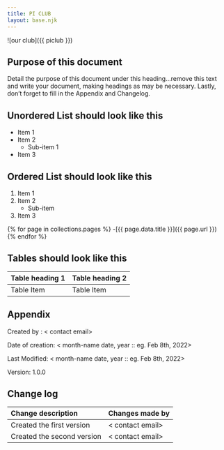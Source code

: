 ```yaml
---
title: PI CLUB
layout: base.njk
---
```


![our club]({{ piclub }})

## Purpose of this document

Detail the purpose of this document under this heading...remove this text and write your document, making headings as may be necessary. Lastly, don’t forget to fill in the Appendix and Changelog.

## Unordered List should look like this

* Item 1
* Item 2
    * Sub-item 1
* Item 3

## Ordered List should look like this

1. Item 1
2. Item 2
    * Sub-item
3. Item 3

{% for page in collections.pages %}
-[{{ page.data.title }}]({{ page.url }})
{% endfor %}

## Tables should look like this

|Table heading 1|  Table heading 2|
|-|-|
| Table Item | Table Item |

## Appendix

Created by :  < contact email>

Date of creation: < month-name date, year :: eg. Feb 8th, 2022>

Last Modified: < month-name date, year :: eg. Feb 8th, 2022>

Version: 1.0.0

## Change log

|Change description| Changes made by |
|:--------------------|:-------------------|
| Created the first version | < contact email>
| Created the second version | < contact email>

